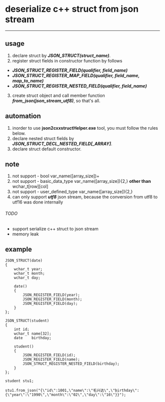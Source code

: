 # deserialize c++ struct from json stream 
---
## usage

1. declare struct by ***JSON_STRUCT(struct_name)***.
2. register struct fields in constructor function by follows  
* ***JSON_STRUCT_REGISTER_FIELD(qualifier, field_name)***  
* ***JSON_STRUCT_REGISTER_MAP_FIELD(qualifier, field_name, map_to_name)***  
* ***JSON_STRUCT_REGISTER_NESTED_FIELD(qualifier, field_name)***
3. create struct object and call member function ***from_json(json_stream_utf8)***, so that's all.

## automation
1. inorder to use **json2cxxstructHelper.exe** tool, you must follow the rules below.
2. declare nested struct fields by ***JSON_STRUCT_DECL_NESTED_FIELD[_ARRAY]***.
3. declare struct default constructor.

## note
1. not support - bool var_name([array_size])+
2. not support - basic_data_type var_name([array_size]){2,} **other than** wchar_t[row][col]
3. not support - user_defined_type var_name([array_size]){2,}
4. can only support ***utf8*** json stream, because the conversion from utf8 to utf16 was done internally

###### TODO
* support serialize c++ struct to json stream  
* memory leak  

## example
```
JSON_STRUCT(date)
{
	wchar_t year;
	wchar_t month;
	wchar_t day;

	date()
	{
		JSON_REGISTER_FIELD(year);
		JSON_REGISTER_FIELD(month);
		JSON_REGISTER_FIELD(day);
	}
};

JSON_STRUCT(student)
{
	int	id;
	wchar_t name[32];
	date	birthday;

	student()
	{
		JSON_REGISTER_FIELD(id);
		JSON_REGISTER_FIELD(name);
		JSON_STRUCT_REGISTER_NESTED_FIELD(birthday);
	}
};

student stu1;

stu1.from_json("{\"id\":1001,\"name\":\"毛兴达\",\"birthday\":{\"year\":\"1990\",\"month\":\"02\",\"day\":\"16\"}}");
```
